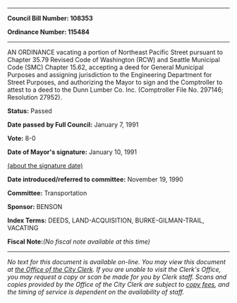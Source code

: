 

********

**Council Bill Number: 108353**
   
**Ordinance Number: 115484**
********

 AN ORDINANCE vacating a portion of Northeast Pacific Street pursuant to Chapter 35.79 Revised Code of Washington (RCW) and Seattle Municipal Code (SMC) Chapter 15.62, accepting a deed for General Municipal Purposes and assigning jurisdiction to the Engineering Department for Street Purposes, and authorizing the Mayor to sign and the Comptroller to attest to a deed to the Dunn Lumber Co. Inc. (Comptroller File No. 297146; Resolution 27952).

**Status:** Passed
   
**Date passed by Full Council:** January 7, 1991
   
**Vote:** 8-0
   
**Date of Mayor's signature:** January 10, 1991
   
[(about the signature date)](/~public/approvaldate.htm)
   
   
   
**Date introduced/referred to committee:** November 19, 1990
   
**Committee:** Transportation
   
**Sponsor:** BENSON
   
   
**Index Terms:** DEEDS, LAND-ACQUISITION, BURKE-GILMAN-TRAIL, VACATING

**Fiscal Note:**_(No fiscal note available at this time)_
********

_No text for this document is available on-line. You may view this document at [the Office of the City Clerk](http://www.seattle.gov/leg/clerk/contactUs.htm). If you are unable to visit the Clerk's Office, you may request a copy or scan be made for you by Clerk staff. Scans and copies provided by the Office of the City Clerk are subject to [copy fees](http://clerk.seattle.gov/~public/clerkfees.htm), and the timing of service is dependent on the availability of staff._

